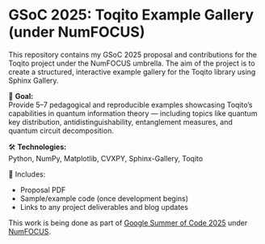 # GSoC 2025: Toqito Example Gallery (under NumFOCUS)

This repository contains my GSoC 2025 proposal and contributions for the Toqito project under the NumFOCUS umbrella. The aim of the project is to create a structured, interactive example gallery for the Toqito library using Sphinx Gallery.

📌 **Goal:**  
Provide 5–7 pedagogical and reproducible examples showcasing Toqito’s capabilities in quantum information theory — including topics like quantum key distribution, antidistinguishability, entanglement measures, and quantum circuit decomposition.

🛠️ **Technologies:**  
Python, NumPy, Matplotlib, CVXPY, Sphinx-Gallery, Toqito

📄 Includes:
- Proposal PDF
- Sample/example code (once development begins)
- Links to any project deliverables and blog updates

This work is being done as part of [Google Summer of Code 2025](https://summerofcode.withgoogle.com/) under [NumFOCUS](https://numfocus.org/).
